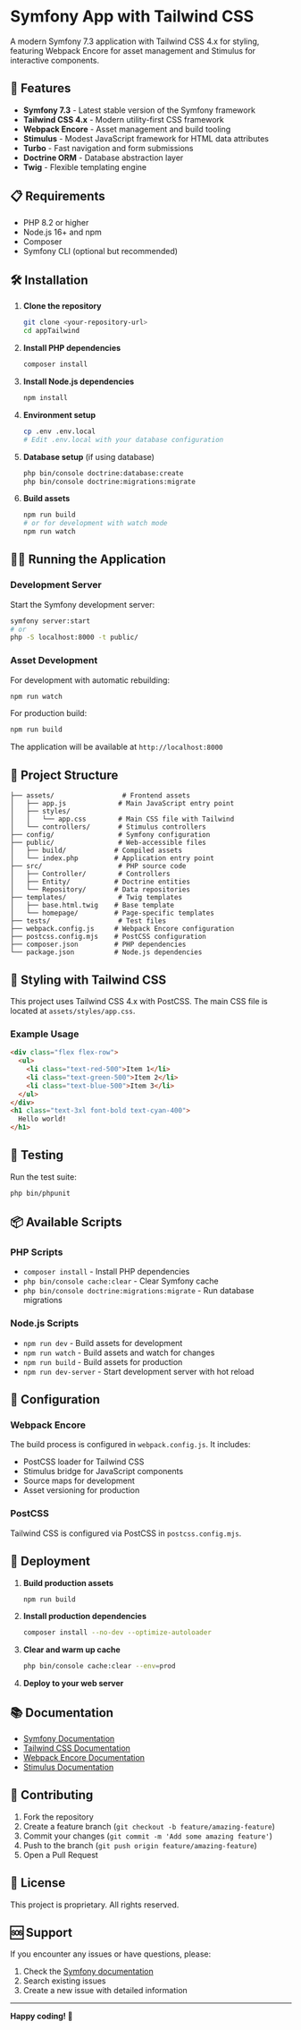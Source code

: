 # Symfony App with Tailwind CSS

A modern Symfony 7.3 application with Tailwind CSS 4.x for styling, featuring Webpack Encore for asset management and Stimulus for interactive components.

## 🚀 Features

- **Symfony 7.3** - Latest stable version of the Symfony framework
- **Tailwind CSS 4.x** - Modern utility-first CSS framework
- **Webpack Encore** - Asset management and build tooling
- **Stimulus** - Modest JavaScript framework for HTML data attributes
- **Turbo** - Fast navigation and form submissions
- **Doctrine ORM** - Database abstraction layer
- **Twig** - Flexible templating engine

## 📋 Requirements

- PHP 8.2 or higher
- Node.js 16+ and npm
- Composer
- Symfony CLI (optional but recommended)

## 🛠️ Installation

1. **Clone the repository**
   ```bash
   git clone <your-repository-url>
   cd appTailwind
   ```

2. **Install PHP dependencies**
   ```bash
   composer install
   ```

3. **Install Node.js dependencies**
   ```bash
   npm install
   ```

4. **Environment setup**
   ```bash
   cp .env .env.local
   # Edit .env.local with your database configuration
   ```

5. **Database setup** (if using database)
   ```bash
   php bin/console doctrine:database:create
   php bin/console doctrine:migrations:migrate
   ```

6. **Build assets**
   ```bash
   npm run build
   # or for development with watch mode
   npm run watch
   ```

## 🏃‍♂️ Running the Application

### Development Server

Start the Symfony development server:
```bash
symfony server:start
# or
php -S localhost:8000 -t public/
```

### Asset Development

For development with automatic rebuilding:
```bash
npm run watch
```

For production build:
```bash
npm run build
```

The application will be available at `http://localhost:8000`

## 📁 Project Structure

```
├── assets/                 # Frontend assets
│   ├── app.js             # Main JavaScript entry point
│   ├── styles/
│   │   └── app.css        # Main CSS file with Tailwind
│   └── controllers/       # Stimulus controllers
├── config/                # Symfony configuration
├── public/                # Web-accessible files
│   ├── build/            # Compiled assets
│   └── index.php         # Application entry point
├── src/                   # PHP source code
│   ├── Controller/        # Controllers
│   ├── Entity/           # Doctrine entities
│   └── Repository/       # Data repositories
├── templates/             # Twig templates
│   ├── base.html.twig    # Base template
│   └── homepage/         # Page-specific templates
├── tests/                 # Test files
├── webpack.config.js     # Webpack Encore configuration
├── postcss.config.mjs    # PostCSS configuration
├── composer.json         # PHP dependencies
└── package.json          # Node.js dependencies
```

## 🎨 Styling with Tailwind CSS

This project uses Tailwind CSS 4.x with PostCSS. The main CSS file is located at `assets/styles/app.css`.

### Example Usage

```html
<div class="flex flex-row">
  <ul>
    <li class="text-red-500">Item 1</li>
    <li class="text-green-500">Item 2</li>
    <li class="text-blue-500">Item 3</li>
  </ul>
</div>
<h1 class="text-3xl font-bold text-cyan-400">
  Hello world!
</h1>
```

## 🧪 Testing

Run the test suite:
```bash
php bin/phpunit
```

## 📦 Available Scripts

### PHP Scripts
- `composer install` - Install PHP dependencies
- `php bin/console cache:clear` - Clear Symfony cache
- `php bin/console doctrine:migrations:migrate` - Run database migrations

### Node.js Scripts
- `npm run dev` - Build assets for development
- `npm run watch` - Build assets and watch for changes
- `npm run build` - Build assets for production
- `npm run dev-server` - Start development server with hot reload

## 🔧 Configuration

### Webpack Encore
The build process is configured in `webpack.config.js`. It includes:
- PostCSS loader for Tailwind CSS
- Stimulus bridge for JavaScript components
- Source maps for development
- Asset versioning for production

### PostCSS
Tailwind CSS is configured via PostCSS in `postcss.config.mjs`.

## 🚀 Deployment

1. **Build production assets**
   ```bash
   npm run build
   ```

2. **Install production dependencies**
   ```bash
   composer install --no-dev --optimize-autoloader
   ```

3. **Clear and warm up cache**
   ```bash
   php bin/console cache:clear --env=prod
   ```

4. **Deploy to your web server**

## 📚 Documentation

- [Symfony Documentation](https://symfony.com/doc/current/index.html)
- [Tailwind CSS Documentation](https://tailwindcss.com/docs)
- [Webpack Encore Documentation](https://symfony.com/doc/current/frontend.html)
- [Stimulus Documentation](https://stimulus.hotwired.dev/)

## 🤝 Contributing

1. Fork the repository
2. Create a feature branch (`git checkout -b feature/amazing-feature`)
3. Commit your changes (`git commit -m 'Add some amazing feature'`)
4. Push to the branch (`git push origin feature/amazing-feature`)
5. Open a Pull Request

## 📄 License

This project is proprietary. All rights reserved.

## 🆘 Support

If you encounter any issues or have questions, please:
1. Check the [Symfony documentation](https://symfony.com/doc/current/index.html)
2. Search existing issues
3. Create a new issue with detailed information

---

**Happy coding! 🎉**
